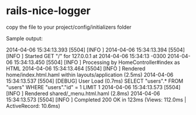 rails-nice-logger
=================

copy the file to your project/config/initializers folder 

Sample output:


2014-04-06 15:34:13.393 [5504] [INFO ] 
2014-04-06 15:34:13.394 [5504] [INFO ] Started GET "/" for 127.0.0.1 at 2014-04-06 15:34:13 -0300
2014-04-06 15:34:13.450 [5504] [INFO ] Processing by HomeController#index as HTML
2014-04-06 15:34:13.464 [5504] [INFO ] Rendered home/index.html.haml within layouts/application (2.5ms)
2014-04-06 15:34:13.537 [5504] [DEBUG] User Load (0.7ms)  SELECT "users".* FROM "users" WHERE "users"."id" = 1 LIMIT 1
2014-04-06 15:34:13.573 [5504] [INFO ] Rendered shared/_menu.html.haml (2.8ms)
2014-04-06 15:34:13.573 [5504] [INFO ] Completed 200 OK in 123ms (Views: 112.0ms | ActiveRecord: 10.6ms)

